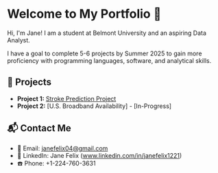 # Welcome to My Portfolio 🎀
Hi, I'm Jane! I am a student at Belmont University and an aspiring Data Analyst.

I have a goal to complete 5-6 projects by Summer 2025 to gain more proficiency with programming languages, software, and analytical skills.
## 📂 Projects
- **Project 1:** [Stroke Prediction Project](https://github.com/janefelix04/janefelix04.github.io/tree/main/Project%20Portfolio/Project%20%231%20-%20Stroke%20Prediction)
- **Project 2:** [U.S. Broadband Availability] - [In-Progress]

## 📬 Contact Me
- 📧 Email: janefelix04@gmail.com
- 💼 LinkedIn: Jane Felix (www.linkedin.com/in/janefelix1221)
- ☎️ Phone: +1-224-760-3631
